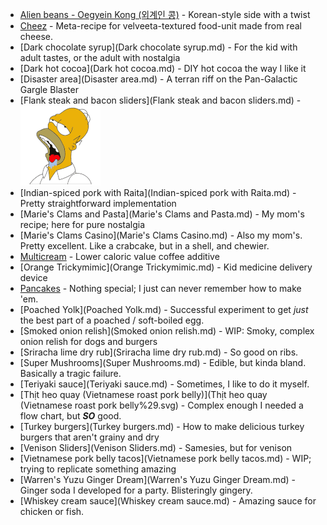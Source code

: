 
* [Alien beans - Oegyein Kong (외계인 콩)](Alien%20beans.md) - Korean-style side with a twist
* [Cheez](Cheez.md) - Meta-recipe for velveeta-textured food-unit made from real cheese.
* [Dark chocolate syrup](Dark chocolate syrup.md) - For the kid with adult tastes, or the adult with nostalgia
* [Dark hot cocoa](Dark hot cocoa.md) - DIY hot cocoa the way I like it
* [Disaster area](Disaster area.md) - A terran riff on the Pan-Galactic Gargle Blaster
* [Flank steak and bacon sliders](Flank steak and bacon sliders.md) - ![Dear god...](assets/homer-drool.png)
* [Indian-spiced pork with Raita](Indian-spiced pork with Raita.md) - Pretty straightforward implementation
* [Marie's Clams and Pasta](Marie's Clams and Pasta.md) - My mom's recipe; here for pure nostalgia
* [Marie's Clams Casino](Marie's Clams Casino.md) - Also my mom's.  Pretty excellent.  Like a crabcake, but in a shell, and chewier.
* [Multicream](Multicream.md) - Lower caloric value coffee additive
* [Orange Trickymimic](Orange Trickymimic.md) - Kid medicine delivery device
* [Pancakes](Pancakes.md) - Nothing special; I just can never remember how to make 'em.
* [Poached Yolk](Poached Yolk.md) - Successful experiment to get _just_ the best part of a poached / soft-boiled egg.
* [Smoked onion relish](Smoked onion relish.md) - WIP: Smoky, complex onion relish for dogs and burgers
* [Sriracha lime dry rub](Sriracha lime dry rub.md) - So good on ribs.
* [Super Mushrooms](Super Mushrooms.md) - Edible, but kinda bland.  Basically a tragic failure.
* [Teriyaki sauce](Teriyaki sauce.md) - Sometimes, I like to do it myself.
* [Thịt heo quay (Vietnamese roast pork belly)](Thịt heo quay (Vietnamese roast pork belly%29.svg) - Complex enough I needed a flow chart, but ___SO___ good.
* [Turkey burgers](Turkey burgers.md) - How to make delicious turkey burgers that aren't grainy and dry
* [Venison Sliders](Venison Sliders.md) - Samesies, but for venison
* [Vietnamese pork belly tacos](Vietnamese pork belly tacos.md) - WIP; trying to replicate something amazing
* [Warren's Yuzu Ginger Dream](Warren's Yuzu Ginger Dream.md) - Ginger soda I developed for a party.  Blisteringly gingery.
* [Whiskey cream sauce](Whiskey cream sauce.md) - Amazing sauce for chicken or fish.
